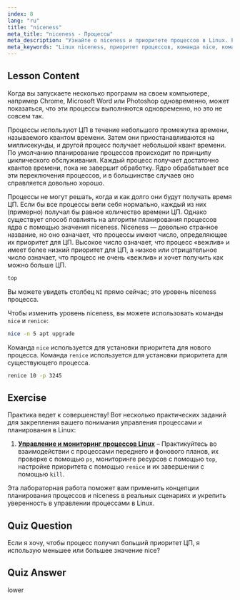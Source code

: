 ```yaml
---
index: 8
lang: "ru"
title: "niceness"
meta_title: "niceness - Процессы"
meta_description: "Узнайте о niceness и приоритете процессов в Linux. Разберитесь с командами nice и renice для управления временем ЦП для процессов. Улучшите производительность системы!"
meta_keywords: "Linux niceness, приоритет процессов, команда nice, команда renice, учебник по Linux, планирование ЦП, Linux для начинающих, руководство по Linux"
---
```


## Lesson Content

Когда вы запускаете несколько программ на своем компьютере, например Chrome, Microsoft Word или Photoshop одновременно, может показаться, что эти процессы выполняются одновременно, но это не совсем так.

Процессы используют ЦП в течение небольшого промежутка времени, называемого квантом времени. Затем они приостанавливаются на миллисекунды, и другой процесс получает небольшой квант времени. По умолчанию планирование процессов происходит по принципу циклического обслуживания. Каждый процесс получает достаточно квантов времени, пока не завершит обработку. Ядро обрабатывает все эти переключения процессов, и в большинстве случаев оно справляется довольно хорошо.

Процессы не могут решать, когда и как долго они будут получать время ЦП. Если бы все процессы вели себя нормально, каждый из них (примерно) получал бы равное количество времени ЦП. Однако существует способ повлиять на алгоритм планирования процессов ядра с помощью значения niceness. Niceness — довольно странное название, но оно означает, что процессы имеют число, определяющее их приоритет для ЦП. Высокое число означает, что процесс «вежлив» и имеет более низкий приоритет для ЦП, а низкое или отрицательное число означает, что процесс не очень «вежлив» и хочет получить как можно больше ЦП.

```bash
top
```

Вы можете увидеть столбец `NI` прямо сейчас; это уровень niceness процесса.

Чтобы изменить уровень niceness, вы можете использовать команды `nice` и `renice`:

```bash
nice -n 5 apt upgrade
```

Команда `nice` используется для установки приоритета для нового процесса. Команда `renice` используется для установки приоритета для существующего процесса.

```bash
renice 10 -p 3245
```

## Exercise

Практика ведет к совершенству! Вот несколько практических заданий для закрепления вашего понимания управления процессами и планирования в Linux:

1. **[Управление и мониторинг процессов Linux](https://labex.io/ru/labs/comptia-manage-and-monitor-linux-processes-590864)** – Практикуйтесь во взаимодействии с процессами переднего и фонового планов, их проверке с помощью `ps`, мониторинге ресурсов с помощью `top`, настройке приоритета с помощью `renice` и их завершении с помощью `kill`.

Эта лабораторная работа поможет вам применить концепции планирования процессов и niceness в реальных сценариях и укрепить уверенность в управлении процессами в Linux.

## Quiz Question

Если я хочу, чтобы процесс получил больший приоритет ЦП, я использую меньшее или большее значение nice?

## Quiz Answer

lower
